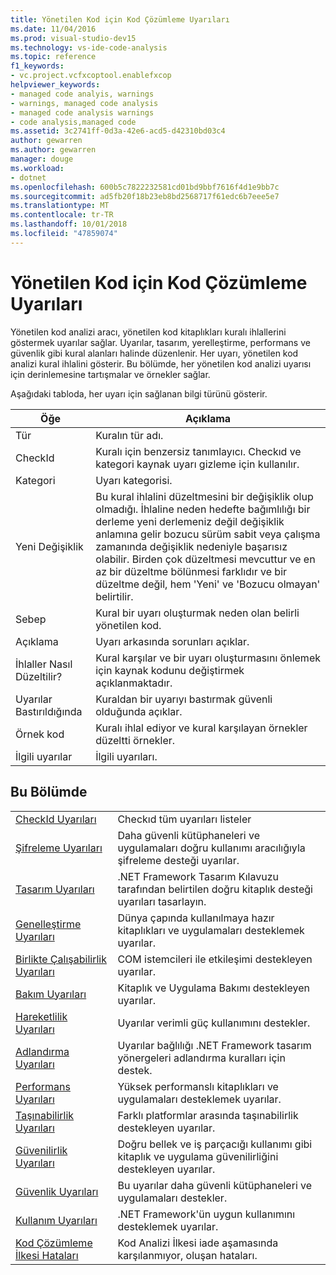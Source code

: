 ```yaml
---
title: Yönetilen Kod için Kod Çözümleme Uyarıları
ms.date: 11/04/2016
ms.prod: visual-studio-dev15
ms.technology: vs-ide-code-analysis
ms.topic: reference
f1_keywords:
- vc.project.vcfxcoptool.enablefxcop
helpviewer_keywords:
- managed code analyis, warnings
- warnings, managed code analysis
- managed code analysis warnings
- code analysis,managed code
ms.assetid: 3c2741ff-0d3a-42e6-acd5-d42310bd03c4
author: gewarren
ms.author: gewarren
manager: douge
ms.workload:
- dotnet
ms.openlocfilehash: 600b5c7822232581cd01bd9bbf7616f4d1e9bb7c
ms.sourcegitcommit: ad5fb20f18b23eb8bd2568717f61edc6b7eee5e7
ms.translationtype: MT
ms.contentlocale: tr-TR
ms.lasthandoff: 10/01/2018
ms.locfileid: "47859074"
---
```

# <a name="code-analysis-for-managed-code-warnings"></a>Yönetilen Kod için Kod Çözümleme Uyarıları
Yönetilen kod analizi aracı, yönetilen kod kitaplıkları kuralı ihlallerini göstermek uyarılar sağlar. Uyarılar, tasarım, yerelleştirme, performans ve güvenlik gibi kural alanları halinde düzenlenir. Her uyarı, yönetilen kod analizi kural ihlalini gösterir. Bu bölümde, her yönetilen kod analizi uyarısı için derinlemesine tartışmalar ve örnekler sağlar.

 Aşağıdaki tabloda, her uyarı için sağlanan bilgi türünü gösterir.

|Öğe|Açıklama|
|----------|-----------------|
|Tür|Kuralın tür adı.|
|CheckId|Kuralı için benzersiz tanımlayıcı. Checkıd ve kategori kaynak uyarı gizleme için kullanılır.|
|Kategori|Uyarı kategorisi.|
|Yeni Değişiklik|Bu kural ihlalini düzeltmesini bir değişiklik olup olmadığı. İhlaline neden hedefte bağımlılığı bir derleme yeni derlemeniz değil değişiklik anlamına gelir bozucu sürüm sabit veya çalışma zamanında değişiklik nedeniyle başarısız olabilir. Birden çok düzeltmesi mevcuttur ve en az bir düzeltme bölünmesi farklıdır ve bir düzeltme değil, hem 'Yeni' ve 'Bozucu olmayan' belirtilir.|
|Sebep|Kural bir uyarı oluşturmak neden olan belirli yönetilen kod.|
|Açıklama|Uyarı arkasında sorunları açıklar.|
|İhlaller Nasıl Düzeltilir?|Kural karşılar ve bir uyarı oluşturmasını önlemek için kaynak kodunu değiştirmek açıklanmaktadır.|
|Uyarılar Bastırıldığında|Kuraldan bir uyarıyı bastırmak güvenli olduğunda açıklar.|
|Örnek kod|Kuralı ihlal ediyor ve kural karşılayan örnekler düzeltti örnekler.|
|İlgili uyarılar|İlgili uyarıları.|

## <a name="in-this-section"></a>Bu Bölümde

|||
|-|-|
|[CheckId Uyarıları](../code-quality/code-analysis-warnings-for-managed-code-by-checkid.md)|Checkıd tüm uyarıları listeler|
|[Şifreleme Uyarıları](../code-quality/cryptography-warnings.md)|Daha güvenli kütüphaneleri ve uygulamaları doğru kullanımı aracılığıyla şifreleme desteği uyarılar.|
|[Tasarım Uyarıları](../code-quality/design-warnings.md)|.NET Framework Tasarım Kılavuzu tarafından belirtilen doğru kitaplık desteği uyarıları tasarlayın.|
|[Genelleştirme Uyarıları](../code-quality/globalization-warnings.md)|Dünya çapında kullanılmaya hazır kitaplıkları ve uygulamaları desteklemek uyarılar.|
|[Birlikte Çalışabilirlik Uyarıları](../code-quality/interoperability-warnings.md)|COM istemcileri ile etkileşimi destekleyen uyarılar.|
|[Bakım Uyarıları](../code-quality/maintainability-warnings.md)|Kitaplık ve Uygulama Bakımı destekleyen uyarılar.|
|[Hareketlilik Uyarıları](../code-quality/mobility-warnings.md)|Uyarılar verimli güç kullanımını destekler.|
|[Adlandırma Uyarıları](../code-quality/naming-warnings.md)|Uyarılar bağlılığı .NET Framework tasarım yönergeleri adlandırma kuralları için destek.|
|[Performans Uyarıları](../code-quality/performance-warnings.md)|Yüksek performanslı kitaplıkları ve uygulamaları desteklemek uyarılar.|
|[Taşınabilirlik Uyarıları](../code-quality/portability-warnings.md)|Farklı platformlar arasında taşınabilirlik destekleyen uyarılar.|
|[Güvenilirlik Uyarıları](../code-quality/reliability-warnings.md)|Doğru bellek ve iş parçacığı kullanımı gibi kitaplık ve uygulama güvenilirliğini destekleyen uyarılar.|
|[Güvenlik Uyarıları](../code-quality/security-warnings.md)|Bu uyarılar daha güvenli kütüphaneleri ve uygulamaları destekler.|
|[Kullanım Uyarıları](../code-quality/usage-warnings.md)|.NET Framework'ün uygun kullanımını desteklemek uyarılar.|
|[Kod Çözümleme İlkesi Hataları](../code-quality/code-analysis-policy-errors.md)|Kod Analizi İlkesi iade aşamasında karşılanmıyor, oluşan hataları.|